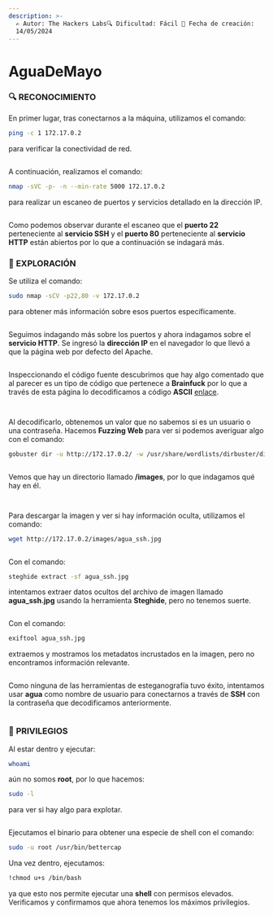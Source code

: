 ```yaml
---
description: >-
  ✍️ Autor: The Hackers Labs🔍 Dificultad: Fácil 📅 Fecha de creación:
  14/05/2024
---
```


# AguaDeMayo

### 🔍 **RECONOCIMIENTO**

En primer lugar, tras conectarnos a la máquina, utilizamos el comando:

```bash
ping -c 1 172.17.0.2
```

para verificar la conectividad de red.

<figure><img src="../../.gitbook/assets/image (604).png" alt=""><figcaption></figcaption></figure>

A continuación, realizamos el comando:

```bash
nmap -sVC -p- -n --min-rate 5000 172.17.0.2
```

para realizar un escaneo de puertos y servicios detallado en la dirección IP.

<figure><img src="../../.gitbook/assets/image (605).png" alt=""><figcaption></figcaption></figure>

Como podemos observar durante el escaneo que el **puerto 22** perteneciente al **servicio SSH** y el **puerto 80** perteneciente al **servicio HTTP** están abiertos por lo que a continuación se indagará más.

### 🔎 **EXPLORACIÓN**

Se utiliza el comando:

```bash
sudo nmap -sCV -p22,80 -v 172.17.0.2
```

para obtener más información sobre esos puertos específicamente.

<figure><img src="../../.gitbook/assets/image (607).png" alt=""><figcaption></figcaption></figure>

Seguimos indagando más sobre los puertos y ahora indagamos sobre el **servicio HTTP**. Se ingresó la **dirección IP** en el navegador lo que llevó a que la página web por defecto del Apache.

<figure><img src="../../.gitbook/assets/image (608).png" alt=""><figcaption></figcaption></figure>

Inspeccionando el código fuente descubrimos que hay algo comentado que al parecer es un tipo de código que pertenece a **Brainfuck** por lo que a través de esta página lo decodificamos a código **ASCII** [enlace](https://www.dcode.fr/brainfuck-language).

<figure><img src="../../.gitbook/assets/image (609).png" alt=""><figcaption></figcaption></figure>

<figure><img src="../../.gitbook/assets/image (610).png" alt=""><figcaption></figcaption></figure>

Al decodificarlo, obtenemos un valor que no sabemos si es un usuario o una contraseña. Hacemos **Fuzzing Web** para ver si podemos averiguar algo con el comando:

```bash
gobuster dir -u http://172.17.0.2/ -w /usr/share/wordlists/dirbuster/directory-list-lowercase-2.3-medium.txt
```

<figure><img src="../../.gitbook/assets/image (611).png" alt=""><figcaption></figcaption></figure>

Vemos que hay un directorio llamado **/images**, por lo que indagamos qué hay en él.

<figure><img src="../../.gitbook/assets/image (612).png" alt=""><figcaption></figcaption></figure>

<figure><img src="../../.gitbook/assets/image (613).png" alt=""><figcaption></figcaption></figure>

Para descargar la imagen y ver si hay información oculta, utilizamos el comando:

```bash
wget http://172.17.0.2/images/agua_ssh.jpg
```

<figure><img src="../../.gitbook/assets/image (614).png" alt=""><figcaption></figcaption></figure>

Con el comando:

```bash
steghide extract -sf agua_ssh.jpg
```

intentamos extraer datos ocultos del archivo de imagen llamado **agua\_ssh.jpg** usando la herramienta **Steghide**, pero no tenemos suerte.

<figure><img src="../../.gitbook/assets/image (615).png" alt=""><figcaption></figcaption></figure>

Con el comando:

```bash
exiftool agua_ssh.jpg
```

extraemos y mostramos los metadatos incrustados en la imagen, pero no encontramos información relevante.

<figure><img src="../../.gitbook/assets/image (616).png" alt=""><figcaption></figcaption></figure>

Como ninguna de las herramientas de esteganografía tuvo éxito, intentamos usar **agua** como nombre de usuario para conectarnos a través de **SSH** con la contraseña que decodificamos anteriormente.

<figure><img src="../../.gitbook/assets/image (617).png" alt=""><figcaption></figcaption></figure>

### 🔐 **PRIVILEGIOS**

Al estar dentro y ejecutar:

```bash
whoami
```

aún no somos **root**, por lo que hacemos:

```bash
sudo -l
```

para ver si hay algo para explotar.

<figure><img src="../../.gitbook/assets/image (618).png" alt=""><figcaption></figcaption></figure>

Ejecutamos el binario para obtener una especie de shell con el comando:

```bash
sudo -u root /usr/bin/bettercap
```

Una vez dentro, ejecutamos:

```bash
!chmod u+s /bin/bash
```

ya que esto nos permite ejecutar una **shell** con permisos elevados. Verificamos y confirmamos que ahora tenemos los máximos privilegios.

<figure><img src="../../.gitbook/assets/image (619).png" alt=""><figcaption></figcaption></figure>
